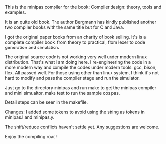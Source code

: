 This is the minipas compiler for the book:
Compiler design: theory, tools and examples.

It is an quite old book. The author Bergmann has kindly published another two compiler
books with the same title but for C and Java.

I got the original paper books from an charity of book selling. It's is a complete compiler
book, from theory to practical, from lexer to code generation and simulation.

The original source code is not working very well under modern linux distribution. That's
what I am doing here. I re-engineering the code in a more modern way and compile the codes
under modern tools: gcc, bison, flex. All passed well. For those using other than linux
system, I think it's not hard to modify and pass the compiler stage and run the simulator.

Just go to the directory minipas and run make to get the minipas compiler and mini simualtor.
make test to run the sample cos.pas.

Detail steps can be seen in the makefile.

Changes:
I added some tokens to avoid using the string as tokens in minipas.l and minipas.y.

The shift/reduce conflicts haven't settle yet. Any suggestions are welcome.


Enjoy the compiling road!
